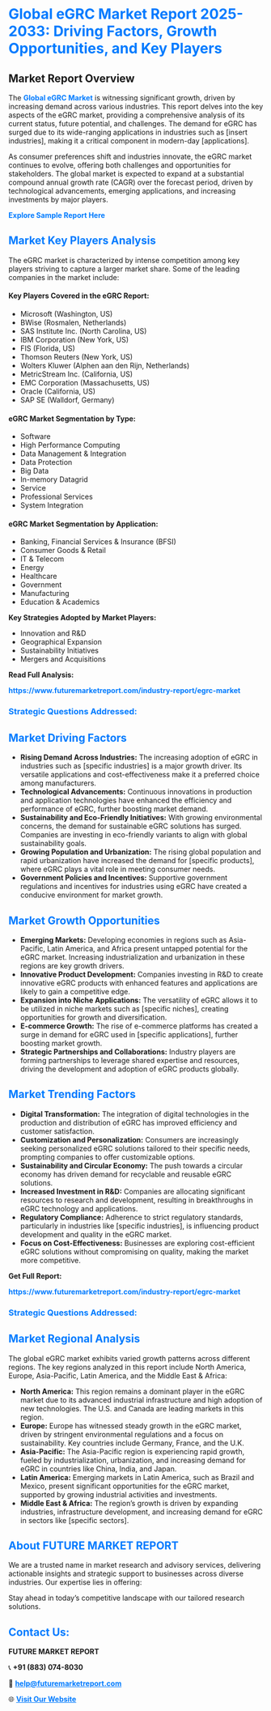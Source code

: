<h1 style="color: #007BFF;">Global eGRC Market Report 2025-2033: Driving Factors, Growth Opportunities, and Key Players</h1>

<section id="overview">
<h2>Market Report Overview</h2>
<p>The <a href="https://www.futuremarketreport.com/industry-report/egrc-market" style="color: #007BFF; text-decoration: none;"><strong>Global eGRC Market</strong></a> is witnessing significant growth, driven by increasing demand across various industries. This report delves into the key aspects of the eGRC market, providing a comprehensive analysis of its current status, future potential, and challenges. The demand for eGRC has surged due to its wide-ranging applications in industries such as [insert industries], making it a critical component in modern-day [applications].</p>
<p>As consumer preferences shift and industries innovate, the eGRC market continues to evolve, offering both challenges and opportunities for stakeholders. The global market is expected to expand at a substantial compound annual growth rate (CAGR) over the forecast period, driven by technological advancements, emerging applications, and increasing investments by major players.</p>
</section>

<section id="overview">
<p><a href="https://www.futuremarketreport.com/request-sample/reportId=107038" style="color: #007BFF; text-decoration: none;"><strong>Explore Sample Report Here</strong></a></p>
</section>

<section id="key-players">
<h2 style="color: #007BFF;">Market Key Players Analysis</h2>
<p>The eGRC market is characterized by intense competition among key players striving to capture a larger market share. Some of the leading companies in the market include:</p>
<h4>Key Players Covered in the eGRC Report:</h4>
<ul><li>Microsoft (Washington, US)</li><li>BWise (Rosmalen, Netherlands)</li><li>SAS Institute Inc. (North Carolina, US)</li><li>IBM Corporation (New York, US)</li><li>FIS (Florida, US)</li><li>Thomson Reuters (New York, US)</li><li>Wolters Kluwer (Alphen aan den Rijn, Netherlands)</li><li>MetricStream Inc. (California, US)</li><li>EMC Corporation (Massachusetts, US)</li><li>Oracle (California, US)</li><li>SAP SE (Walldorf, Germany)</li></ul>
<h4>eGRC Market Segmentation by Type:</h4>
<ul><li>Software</li><li>High Performance Computing</li><li>Data Management &amp; Integration</li><li>Data Protection</li><li>Big Data</li><li>In-memory Datagrid</li><li>Service</li><li>Professional Services</li><li>System Integration</li></ul>

<h4>eGRC Market Segmentation by Application:</h4>
<ul><li>Banking, Financial Services &amp; Insurance (BFSI)</li><li>Consumer Goods &amp; Retail</li><li>IT &amp; Telecom</li><li>Energy</li><li>Healthcare</li><li>Government</li><li>Manufacturing</li><li>Education &amp; Academics</li></ul>
<p><strong>Key Strategies Adopted by Market Players:</strong></p>
<ul>
<li>Innovation and R&D</li>
<li>Geographical Expansion</li>
<li>Sustainability Initiatives</li>
<li>Mergers and Acquisitions</li>
</ul>
</section>

<section>
<p><strong>Read Full Analysis: </strong></p><a href="https://www.futuremarketreport.com/industry-report/egrc-market" style="color: #007BFF; text-decoration: none;"><strong>https://www.futuremarketreport.com/industry-report/egrc-market</strong></a>
<h3 style="color: #007BFF;">Strategic Questions Addressed:</h3>
</section>

<section id="driving-factors">
<h2 style="color: #007BFF;">Market Driving Factors</h2>
<ul>
<li><strong>Rising Demand Across Industries:</strong> The increasing adoption of eGRC in industries such as [specific industries] is a major growth driver. Its versatile applications and cost-effectiveness make it a preferred choice among manufacturers.</li>
<li><strong>Technological Advancements:</strong> Continuous innovations in production and application technologies have enhanced the efficiency and performance of eGRC, further boosting market demand.</li>
<li><strong>Sustainability and Eco-Friendly Initiatives:</strong> With growing environmental concerns, the demand for sustainable eGRC solutions has surged. Companies are investing in eco-friendly variants to align with global sustainability goals.</li>
<li><strong>Growing Population and Urbanization:</strong> The rising global population and rapid urbanization have increased the demand for [specific products], where eGRC plays a vital role in meeting consumer needs.</li>
<li><strong>Government Policies and Incentives:</strong> Supportive government regulations and incentives for industries using eGRC have created a conducive environment for market growth.</li>
</ul>
</section>

<section id="growth-opportunities">
<h2 style="color: #007BFF;">Market Growth Opportunities</h2>
<ul>
<li><strong>Emerging Markets:</strong> Developing economies in regions such as Asia-Pacific, Latin America, and Africa present untapped potential for the eGRC market. Increasing industrialization and urbanization in these regions are key growth drivers.</li>
<li><strong>Innovative Product Development:</strong> Companies investing in R&D to create innovative eGRC products with enhanced features and applications are likely to gain a competitive edge.</li>
<li><strong>Expansion into Niche Applications:</strong> The versatility of eGRC allows it to be utilized in niche markets such as [specific niches], creating opportunities for growth and diversification.</li>
<li><strong>E-commerce Growth:</strong> The rise of e-commerce platforms has created a surge in demand for eGRC used in [specific applications], further boosting market growth.</li>
<li><strong>Strategic Partnerships and Collaborations:</strong> Industry players are forming partnerships to leverage shared expertise and resources, driving the development and adoption of eGRC products globally.</li>
</ul>
</section>

<section id="trending-factors">
<h2 style="color: #007BFF;">Market Trending Factors</h2>
<ul>
<li><strong>Digital Transformation:</strong> The integration of digital technologies in the production and distribution of eGRC has improved efficiency and customer satisfaction.</li>
<li><strong>Customization and Personalization:</strong> Consumers are increasingly seeking personalized eGRC solutions tailored to their specific needs, prompting companies to offer customizable options.</li>
<li><strong>Sustainability and Circular Economy:</strong> The push towards a circular economy has driven demand for recyclable and reusable eGRC solutions.</li>
<li><strong>Increased Investment in R&D:</strong> Companies are allocating significant resources to research and development, resulting in breakthroughs in eGRC technology and applications.</li>
<li><strong>Regulatory Compliance:</strong> Adherence to strict regulatory standards, particularly in industries like [specific industries], is influencing product development and quality in the eGRC market.</li>
<li><strong>Focus on Cost-Effectiveness:</strong> Businesses are exploring cost-efficient eGRC solutions without compromising on quality, making the market more competitive.</li>
</ul>
</section>

<section>
<p><strong>Get Full Report: </strong></p><a href="https://www.futuremarketreport.com/industry-report/egrc-market" style="color: #007BFF; text-decoration: none;"><strong>https://www.futuremarketreport.com/industry-report/egrc-market</strong></a>
<h3 style="color: #007BFF;">Strategic Questions Addressed:</h3>
</section>


<section id="regional-analysis">
<h2 style="color: #007BFF;">Market Regional Analysis</h2>
<p>The global eGRC market exhibits varied growth patterns across different regions. The key regions analyzed in this report include North America, Europe, Asia-Pacific, Latin America, and the Middle East & Africa:</p>
<ul>
<li><strong>North America:</strong> This region remains a dominant player in the eGRC market due to its advanced industrial infrastructure and high adoption of new technologies. The U.S. and Canada are leading markets in this region.</li>
<li><strong>Europe:</strong> Europe has witnessed steady growth in the eGRC market, driven by stringent environmental regulations and a focus on sustainability. Key countries include Germany, France, and the U.K.</li>
<li><strong>Asia-Pacific:</strong> The Asia-Pacific region is experiencing rapid growth, fueled by industrialization, urbanization, and increasing demand for eGRC in countries like China, India, and Japan.</li>
<li><strong>Latin America:</strong> Emerging markets in Latin America, such as Brazil and Mexico, present significant opportunities for the eGRC market, supported by growing industrial activities and investments.</li>
<li><strong>Middle East & Africa:</strong> The region’s growth is driven by expanding industries, infrastructure development, and increasing demand for eGRC in sectors like [specific sectors].</li>
</ul>
</section>

<footer>
<h2 style="color: #007BFF;">About FUTURE MARKET REPORT</h2>
<p>We are a trusted name in market research and advisory services, delivering actionable insights and strategic support to businesses across diverse industries. Our expertise lies in offering:</p>

<p>Stay ahead in today’s competitive landscape with our tailored research solutions.</p>

<h2 style="color: #007BFF;">Contact Us:</h2>
<p><strong>FUTURE MARKET REPORT</strong></p>
<p>📞 <strong>+91 (883) 074-8030</strong></p>
<p>📧 <strong><a href="mailto:help@futuremarketreport.com" style="color: #007BFF;">help@futuremarketreport.com</a></strong></p>
<p>🌐 <strong><a href="https://www.futuremarketreport.com/" style="color: #007BFF;">Visit Our Website</a></strong></p>
</footer>
